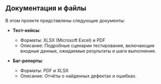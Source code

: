 ## Документация и файлы

В этом проекте представлены следующие документы:

- **Тест-кейсы**:
  - Форматы: XLSX (Microsoft Excel) и PDF
  - Описание: Подробные сценарии тестирования, включающие входные данные, ожидаемые результаты и шаги выполнения.
  

- **Баг-репорты**:
  - Форматы: PDF и XLSX
  - Описание: Отчёты о найденных дефектах и ошибках.
  
